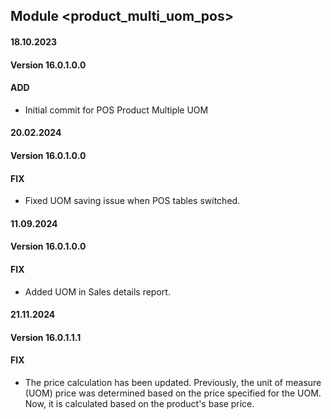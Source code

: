 ## Module <product_multi_uom_pos>

#### 18.10.2023
#### Version 16.0.1.0.0
#### ADD
- Initial commit for POS Product Multiple UOM

#### 20.02.2024
#### Version 16.0.1.0.0
#### FIX
- Fixed UOM saving issue when POS tables switched.


#### 11.09.2024
#### Version 16.0.1.0.0
#### FIX
- Added UOM in Sales details report.

#### 21.11.2024
#### Version 16.0.1.1.1
#### FIX
- The price calculation has been updated. Previously, the unit of measure (UOM) price was determined based on the price specified for the UOM. Now, it is calculated based on the product's base price.